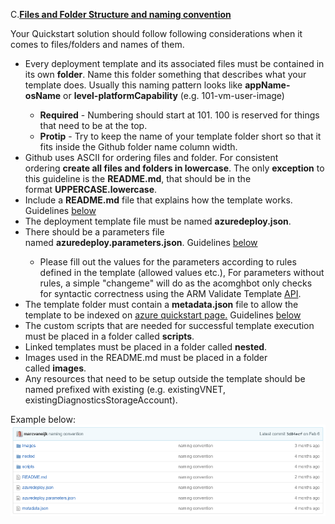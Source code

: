 <font style="segoe UI">C.<u><b>Files and Folder Structure and naming convention</b></u>
<p>Your  Quickstart solution should follow following considerations when it comes to  files/folders and names of them.</p>
<ul>
  <li>Every deployment template  and its associated files must be contained in its own&nbsp;<strong>folder</strong>. Name this folder something that describes  what your template does. Usually this naming pattern looks like&nbsp;<strong>appName-osName</strong>&nbsp;or&nbsp;<strong>level-platformCapability</strong>&nbsp;(e.g. 101-vm-user-image) </li>
  <ul>
    <li><strong>Required</strong>&nbsp;-  Numbering should start at 101. 100 is reserved for things that need to be at  the top.</li>
    <li><strong>Protip</strong>&nbsp;- Try to keep the name of your template folder short so  that it fits inside the Github folder name column width.</li>
  </ul>
  <li>Github uses ASCII for  ordering files and folder. For consistent ordering&nbsp;<strong>create all files  and folders in lowercase</strong>. The only&nbsp;<strong>exception</strong>&nbsp;to this guideline is the&nbsp;<strong>README.md</strong>, that should be in the format&nbsp;<strong>UPPERCASE.lowercase</strong>.</li>
  <li>Include a&nbsp;<strong>README.md</strong>&nbsp;file  that explains how the template works. Guidelines <a href="#_README.md_document_Checklist">below</a> </li>
  <li>The deployment template file must be named&nbsp;<strong>azuredeploy.json</strong>.</li>
  <li>There should be a parameters  file named&nbsp;<strong>azuredeploy.parameters.json</strong>.  Guidelines <a href="#_Preparing_Template_for_2">below</a> </li>
  <ul>
    <li>Please fill out the values for the parameters  according to rules defined in the template (allowed values etc.), For  parameters without rules, a simple &quot;changeme&quot; will do as the  acomghbot only checks for syntactic correctness using the ARM Validate Template&nbsp;<a href="https://msdn.microsoft.com/en-us/library/azure/dn790547.aspx">API</a>.</li>
  </ul>
  <li>The template folder must  contain a&nbsp;<strong>metadata.json</strong>&nbsp;file to allow the template to be  indexed on&nbsp;<a href="https://azure.microsoft.com/en-us/resources/templates/">azure  quickstart page.</a> Guidelines <a href="#_Metadata.json_file_best">below</a> </li>
  <li>The custom scripts that are  needed for successful template execution must be placed in a folder called <strong>scripts</strong>.</li>
  <li>Linked templates must be  placed in a folder called <strong>nested</strong>.</li>
  <li>Images used in the README.md must be placed  in a folder called&nbsp;<strong>images</strong>.</li>
  <li>Any resources that need to be setup outside  the template should be named prefixed with existing (e.g. existingVNET,  existingDiagnosticsStorageAccount).</li>
</ul>
Example  below:
<img src="Images/Images/3.png"/>
